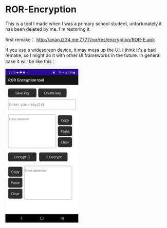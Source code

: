 # ROR-Encryption
This is a tool I made when I was a primary school student, unfortunately it has been deleted by me. I'm restoring it.    
 
first remake：
http://anan.i234.me:7777/ror/res/encryption/ROR-E.apk    

If you use a widescreen device, it may mess up the UI. I think it's a bad remake, so I might do it with other UI frameworks in the future.
In general case it will be like this：    

<div>
<img src="https://github.com/MAKIROR/ROR-Encryption/blob/master/images/ror.jpg"width="227" height="480"/>&nbsp;
</div>
